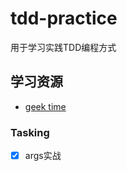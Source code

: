 # tdd-practice

用于学习实践TDD编程方式

## 学习资源

- [geek time](https://time.geekbang.org/column/intro/100109401?tab=catalog)

### Tasking

- [x] args实战
